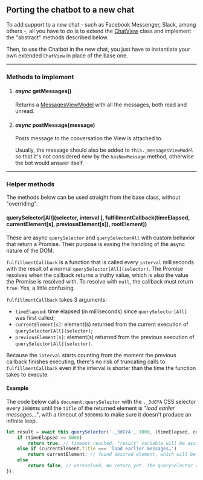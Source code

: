 ## Porting the chatbot to a new chat
To add support to a new chat - such as Facebook Messenger, Slack, among others -, all you have to do is to extend the [ChatView](./src/views/ChatView.mjs) class and implement the "abstract" methods described below.

Then, to use the Chatbot in the new chat, you just have to instantiate your own extended `ChatView` in place of the base one.

-----------------------
### Methods to implement

1. #### _async_ getMessages()
	Returns a [MessagesViewModel](./src/views/viewmodels/MessagesViewModel.mjs) with all the messages, both read and unread.

1. #### _async_ postMessage(message)
	Posts message to the conversation the View is attached to.

	Usually, the message should also be added to `this._messagesViewModel` so that it's not considered new by the `hasNewMessage` method, otherwise the bot would answer itself.

-----------------------

### Helper methods
The methods below can be used straight from the base class, without "overriding".

#### querySelector[All](selector, interval [, fulfillmentCallback(timeElapsed, currentElement[s], previousElement[s]), rootElement])

These are async `querySelector` and `querySelectorAll` with custom behavior that return a Promise. Their purpose is easing the handling of the async nature of the DOM.

`fulfillmentCallback` is a function that is called every `interval` milliseconds with the result of a normal `querySelector[All](selector)`. The Promise resolves when the callback returns a truthy value, which is also the value the Promise is resolved with. To resolve with `null`, the callback must return `true`. Yes, a little confusing.

`fulfillmentCallback` takes 3 arguments:
- `timeElapsed`: time elapsed (in milliseconds) since `querySelector[All]` was first called;
- `currentElement[s]`: element(s) returned from the current execution of `querySelector[All](selector)`;
- `previousElement[s]`: element(s) returned from the previous execution of `querySelector[All](selector)`.

Because the `interval` starts counting from the moment the previous callback finishes executing, there's no risk of truncating calls to `fulfillmentCallback` even if the interval is shorter than the time the function takes to execute.

#### Example
The code below calls `document.querySelector` with the `._3dGYA` CSS selector every `1000`ms until the `title` of the returned element is _"load earlier messages…"_, with a timeout of `5000`ms to make sure it doesn't produce an infinite loop.

```javascript
let result = await this.querySelector('._3dGYA', 1000, (timeElapsed, currentElement) => {
	if (timeElapsed >= 5000)
		return true; // timeout reached. "result" variable will be assigned null
	else if (currentElement.title === 'load earlier messages…')
		return currentElement; // found desired element, which will be assigned to the "result" variable
	else
		return false; // unresolved. No return yet. The querySelector will be called again after 1000ms
});
```